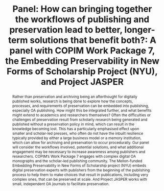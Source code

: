 ---
abstract: Rather than preservation and archiving being an afterthought for digitally
  published works, research is being done to explore how the concepts, processes,
  and requirements of preservation can be embedded into publishing, especially OA
  publishing. How might this be integrated further, and what benefits might extend
  to academics and researchers themselves? Often the difficulties or challenges of
  preservation result from scholarly research being generated and published without
  a preservation policy in mind, which can result in the knowledge becoming lost.
  This has a particularly emphasised effect upon smaller and scholar-led presses,
  who often do not have the inbuilt resilience typically provided by either a large
  business model or a memory institution, which can allow for archiving and preservation
  to occur procedurally. Our panel will consider the workflows involved, potential
  solutions, and what additional engagement may be necessary to increase awareness
  among publishers and researchers. COPIM’s Work Package 7 engages with complex digital
  OA monographs and the scholar-led publishing community. The Mellon-funded Embedding
  Preservability in New Forms of Scholarship project (NYU) embeds digital preservation
  experts with publishers from the beginning of the publishing process to help them
  to make choices that result in publications, including very complex ones, that can
  be preserved at scale. And Project JASPER works with small, independent OA journals
  to facilitate preservation.
creators:
- Barnes, Miranda
date: null
document_url: https://az659834.vo.msecnd.net/eventsairwesteuprod/production-inconference-public/c526c37b9e1e4a71a378c94612356914
grand_parent: iPRES
institutions:
- Loughborough University
keywords:
- open access
- digital preservation
- archiving
landing_page_url: null
language: eng
layout: publication
license: CC-BY 4.0 International
notes_url: null
parent: iPRES 2022
presentation_url: null
size: null
source_name: iPRES
title: 'Panel: How can bringing together the workflows of publishing and preservation
  lead to better, longer-term solutions that benefit both?: A panel with COPIM Work
  Package 7, the Embedding Preservability in New Forms of Scholarship Project (NYU),
  and Project JASPER'
type: panel
year: 2022
---